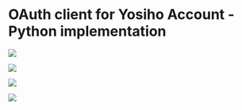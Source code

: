 # OAuth client for Yosiho Account - Python implementation

![](https://raw.githubusercontent.com/u1i/yoisho/master/resources/yc-1.png)

![](https://raw.githubusercontent.com/u1i/yoisho/master/resources/yc-2.png)

![](https://raw.githubusercontent.com/u1i/yoisho/master/resources/yc-3.png)

![](https://raw.githubusercontent.com/u1i/yoisho/master/resources/yc-4.png)